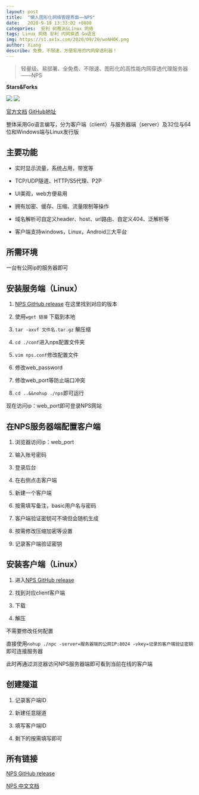 ```yaml
---
layout: post
title:  "懒人图形化网络管理界面——NPS"
date:   2020-9-19 13:33:02 +0800
categories:  安利 树莓派&Linux 网络
tags: Linux 网络 安利 内网穿透 Go语言
img: https://s1.ax1x.com/2020/09/20/woNH0K.png
author: Xiang
describe: 免费，不限速，方便易用的内网穿透利器！
---
```


> 轻量级、易部署、全免费、不限速、图形化的高性能内网穿透代理服务器——NPS

**Stars&Forks**

![](https://img.shields.io/github/stars/ehang-io/nps?style=social)
![](https://img.shields.io/github/forks/ehang-io/nps?style=social)

[官方文档](https://ehang-io.github.io/nps)
[GitHub地址](https://github.com/ehang-io/nps/)

整体采用Go语言编写，分为客户端（client）与服务器端（server）及32位与64位和Windows端与Linux发行版

## 主要功能
- 实时显示流量，系统占用，带宽等

- TCP/UDP隧道、HTTP/S5代理、P2P

- UI美观，web方便易用

- 拥有加密、缓存、压缩、流量限制等操作

- 域名解析可自定义header、host、url路由、自定义404、泛解析等

- 客户端支持windows，Linux，Android三大平台
## 所需环境
一台有公网ip的服务器即可
## 安装服务端（Linux）
1. [NPS GitHub release](https://github.com/ehang-io/nps/releases)
在这里找到对应的版本

2. 使用```wget 链接```
下载到本地

3. ```tar -axvf 文件名.tar.gz```
解压缩

4. ```cd ./conf```进入nps配置文件夹

5. ```vim nps.conf```修改配置文件

6. 修改web_password

7. 修改web_port等防止端口冲突


8. ```cd ..&&nohup ./nps```即可运行

现在访问ip：web_port即可登录NPS网站

## 在NPS服务器端配置客户端

1. 浏览器访问ip：web_port

2. 输入账号密码

3. 登录后台

4. 在右侧点击客户端

5. 新建一个客户端

6. 按需填写备注，basic用户名与密码

7. 客户端验证密钥可不填但会随机生成

8. 按需修改压缩加密等设置

9. 记录客户端验证密钥

## 安装客户端（Linux）

1. 进入[NPS GitHub release](https://github.com/ehang-io/nps/releases)

2. 找到对应client客户端

3. 下载

4. 解压

不需要修改任何配置

直接使用```nohup ./npc -server=服务器端的公网IP:8024 -vkey=记录的客户端验证密钥```
即可连接服务器

此时再通过浏览器访问NPS服务器端即可看到当前在线的客户端

## 创建隧道
1. 记录客户端ID

2. 新建任意隧道

3. 填写客户端ID

4. 剩下的按需填写即可
## 所有链接

[NPS GitHub release](https://github.com/ehang-io/nps/releases)

[NPS 中文文档](https://ehang-io.github.io/nps)